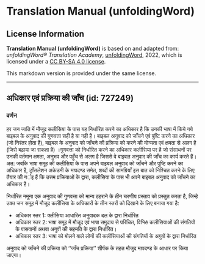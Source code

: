 # Translation Manual (unfoldingWord)

## License Information

**Translation Manual (unfoldingWord)** is based on and adapted from: _unfoldingWord® Translation Academy_, [unfoldingWord](https://unfoldingword.org/utw), 2022, which is licensed under a [CC BY-SA 4.0 license](https://creativecommons.org/licenses/by-sa/4.0/legalcode.en).

This markdown version is provided under the same license.



--------------------------------

## अधिकार एवं प्रक्रिया की जाँच (id: 727249)

### वर्णन

हर जन जाति में मौजूद कलीसिया के पास यह निर्धारित करने का अधिकार है कि उनकी भाषा में किये गये बाइबल के अनुवाद की गुणवत्ता सही है या नही है। बाइबल अनुवाद को जाँचने एवं पुष्टि करने का अधिकार (जो निरंतर होता है), बाइबल के अनुवाद को जाँचने की प्रक्रिया को करने की योग्यता एवं क्षमता से अलग है (जिसे बढ़ाया जा सकता है) ।गुणवत्ता को निर्धारित करने का अधिकार कलीसिया पर है जो संसाधनों पर उनकी वर्तमान क्षमता, अनुभव और पहुँच से अलग है जिससे वे बाइबल अनुवाद की जाँच का कार्य करते हैं। अत: जबकि भाषा समूह की कलीसिया के पास अपने बाइबल अनुवाद को जाँचने और पुष्टि करने का अधिकार है, ट्राँसलेशन अकेडमी के मापदण्ड समेत, शब्दों की सामग्रियाँ इस बात को निश्चित करने के लिए तैयार की गर्इ हैं कि उत्तम प्रक्रियाओं के द्वारा, कलीसिया के पास भी अपने बाइबल अनुवाद को जाँचने का अधिकार है।

निर्धारित नमूना एक अनुवाद की गुणवत्ता को मान्य ठहराने के तीन चरणीय प्रस्ताव को प्रस्तुत करता है, जिन्हे उक्त जन समूह में मौजूद कलीसिया के अधिकारों के तीन स्तरों को दिखाने के लिए बनाया गया है:

* अधिकार स्तर 1: क्लीसिया आधारित अनुवादक दल के द्वारा निर्धारित
* अधिकार स्तर 2: भाषा समूह में मौजूद एवं भाषा समुदाय से परिचित, विभिé कलीसियाओं की संगतियों के पासवानों अथवा अगुवों की सहमति के द्वारा निर्धारित।
* अधिकार स्तर 3: भाषा को बोलने वाले लोगों की कलीसियाओं की संगतियों के अगुवों के द्वारा निर्धारित

अनुवाद को जाँचने की प्रक्रिया को ‘‘जाँच प्रक्रिया’’ शीर्षक के तहत मौजुद मापदण्ड के आधार पर किया जाएगा।


